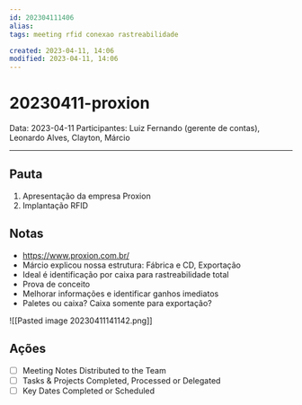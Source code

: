```yaml
---
id: 202304111406
alias: 
tags: meeting rfid conexao rastreabilidade

created: 2023-04-11, 14:06
modified: 2023-04-11, 14:06
---
```

# 20230411-proxion

Data: 2023-04-11
Participantes: Luiz Fernando (gerente de contas), Leonardo Alves, Clayton, Márcio

---

## Pauta

1. Apresentação da empresa Proxion
2. Implantação RFID

## Notas

- https://www.proxion.com.br/
- Márcio explicou nossa estrutura: Fábrica e CD, Exportação
- Ideal é identificação por caixa para rastreabilidade total
- Prova de conceito
- Melhorar informações e identificar ganhos imediatos
- Paletes ou caixa? Caixa somente para exportação?

![[Pasted image 20230411141142.png]]

## Ações

- [ ] Meeting Notes Distributed to the Team
- [ ] Tasks & Projects Completed, Processed or Delegated
- [ ] Key Dates Completed or Scheduled